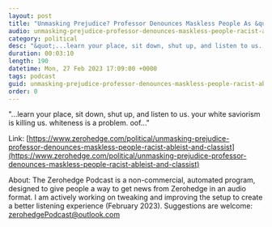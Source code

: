 ```yaml
---
layout: post
title: "Unmasking Prejudice? Professor Denounces Maskless People As &quot;Racist, Ableist, And Classist&quot;"
audio: unmasking-prejudice-professor-denounces-maskless-people-racist-ableist-and-classist-0
category: political
desc: "&quot;...learn your place, sit down, shut up, and listen to us. your white saviorism is killing us. whiteness is a problem. oof...&quot;"
duration: 00:03:10
length: 190
datetime: Mon, 27 Feb 2023 17:09:00 +0000
tags: podcast
guid: unmasking-prejudice-professor-denounces-maskless-people-racist-ableist-and-classist-0
order: 0
---
```

&quot;...learn your place, sit down, shut up, and listen to us. your white saviorism is killing us. whiteness is a problem. oof...&quot;

Link: [https://www.zerohedge.com/political/unmasking-prejudice-professor-denounces-maskless-people-racist-ableist-and-classist](https://www.zerohedge.com/political/unmasking-prejudice-professor-denounces-maskless-people-racist-ableist-and-classist)

About: The Zerohedge Podcast is a non-commercial, automated program, designed to give people a way to get news from Zerohedge in an audio format.  I am actively working on tweaking and improving the setup to create a better listening experience (February 2023).  Suggestions are welcome: [zerohedgePodcast@outlook.com](mailto:zerohedgePodcast@outlook.com)